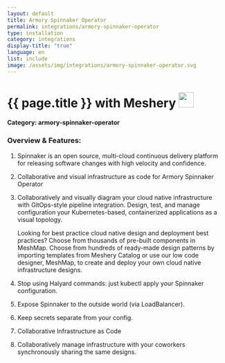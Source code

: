 ```yaml
---
layout: default
title: Armory Spinnaker Operator
permalink: integrations/armory-spinnaker-operator
type: installation
category: integrations
display-title: "true"
language: en
list: include
image: /assets/img/integrations/armory-spinnaker-operator.svg
---
```


<h1>{{ page.title }} with Meshery <img src="{{ page.image }}" style="width: 35px; height: 35px;" /></h1>


#### Category: armory-spinnaker-operator

### Overview & Features:
1. Spinnaker is an open source, multi-cloud continuous delivery platform for releasing software changes with high velocity and confidence.

2. Collaborative and visual infrastructure as code for Armory Spinnaker Operator

4. 
    Collaboratively and visually diagram your cloud native infrastructure with GitOps-style pipeline integration. Design, test, and manage configuration your Kubernetes-based, containerized applications as a visual topology.



    Looking for best practice cloud native design and deployment best practices? Choose from thousands of pre-built components in MeshMap. Choose from hundreds of ready-made design patterns by importing templates from Meshery Catalog or use our low code designer, MeshMap, to create and deploy your own cloud native infrastructure designs.



5. Stop using Halyard commands: just kubectl apply your Spinnaker configuration.

6. Expose Spinnaker to the outside world (via LoadBalancer).

7. Keep secrets separate from your config.

8. Collaborative Infrastructure as Code

9. Collaboratively manage infrastructure with your coworkers synchronously sharing the same designs.

